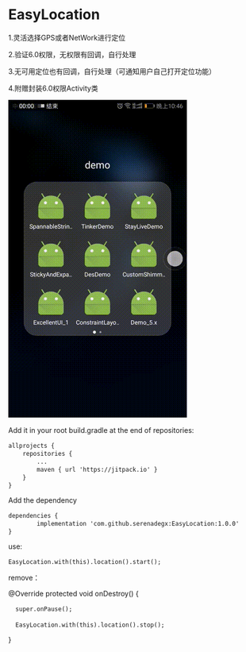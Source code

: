 # EasyLocation

1.灵活选择GPS或者NetWork进行定位

2.验证6.0权限，无权限有回调，自行处理

3.无可用定位也有回调，自行处理（可通知用户自己打开定位功能）

4.附赠封装6.0权限Activity类

![image](https://github.com/serenadegx/ShimmerLoading/blob/master/shine.gif)

Add it in your root build.gradle at the end of repositories:

	allprojects {
		repositories {
			...
			maven { url 'https://jitpack.io' }
		}
	}

Add the dependency

	dependencies {
	        implementation 'com.github.serenadegx:EasyLocation:1.0.0'
	}

use:

	EasyLocation.with(this).location().start();


remove：

@Override
protected void onDestroy() {

      super.onPause();
  
      EasyLocation.with(this).location().stop();
  
}
